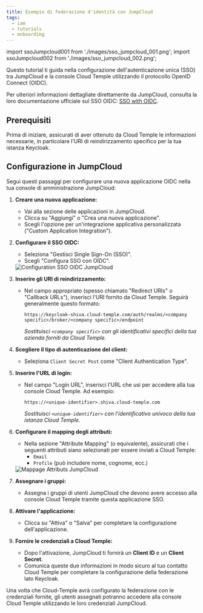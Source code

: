 ```yaml
---
title: Esempio di federazione d'identità con JumpCloud
tags:
  - iam
  - tutorials
  - onboarding
---
```

import ssoJumpcloud001 from './images/sso_jumpcloud_001.png';
import ssoJumpcloud002 from './images/sso_jumpcloud_002.png';

Questo tutorial ti guida nella configurazione dell'autenticazione unica (SSO) tra JumpCloud e la console Cloud Temple utilizzando il protocollo OpenID Connect (OIDC).

Per ulteriori informazioni dettagliate direttamente da JumpCloud, consulta la loro documentazione ufficiale sul SSO OIDC: [SSO with OIDC](https://jumpcloud.com/support/sso-with-oidc).

## Prerequisiti

Prima di iniziare, assicurati di aver ottenuto da Cloud Temple le informazioni necessarie, in particolare l'URI di reindirizzamento specifico per la tua istanza Keycloak.

## Configurazione in JumpCloud

Segui questi passaggi per configurare una nuova applicazione OIDC nella tua console di amministrazione JumpCloud:

1.  **Creare una nuova applicazione:**
    *   Vai alla sezione delle applicazioni in JumpCloud.
    *   Clicca su "Aggiungi" o "Crea una nuova applicazione".
    *   Scegli l'opzione per un'integrazione applicativa personalizzata ("Custom Application Integration").

2.  **Configurare il SSO OIDC:**
    *   Seleziona "Gestisci Single Sign-On (SSO)".
    *   Scegli "Configura SSO con OIDC".

    <img src={ssoJumpcloud001} alt="Configuration SSO OIDC JumpCloud" />

3.  **Inserire gli URI di reindirizzamento:**
    *   Nel campo appropriato (spesso chiamato "Redirect URIs" o "Callback URLs"), inserisci l'URI fornito da Cloud Temple. Seguirà generalmente questo formato:
        ```
        https://keycloak-shiva.cloud-temple.com/auth/realms/<company specific>/broker/<company specific>/endpoint
        ```
        *Sostituisci `<company specific>` con gli identificativi specifici della tua azienda forniti da Cloud Temple.*

4.  **Scegliere il tipo di autenticazione del client:**
    *   Seleziona `Client Secret Post` come "Client Authentication Type".

5.  **Inserire l'URL di login:**
    *   Nel campo "Login URL", inserisci l'URL che usi per accedere alla tua console Cloud Temple. Ad esempio:
        ```
        https://<unique-identifier>.shiva.cloud-temple.com
        ```
        *Sostituisci `<unique-identifier>` con l'identificativo univoco della tua istanza Cloud Temple.*

6.  **Configurare il mapping degli attributi:**
    *   Nella sezione "Attribute Mapping" (o equivalente), assicurati che i seguenti attributi siano selezionati per essere inviati a Cloud Temple:
        *   `Email`
        *   `Profile` (può includere nome, cognome, ecc.)

    <img src={ssoJumpcloud002} alt="Mappage Attributs JumpCloud" />

7.  **Assegnare i gruppi:**
    *   Assegna i gruppi di utenti JumpCloud che devono avere accesso alla console Cloud Temple tramite questa applicazione SSO.

8.  **Attivare l'applicazione:**
    *   Clicca su "Attiva" o "Salva" per completare la configurazione dell'applicazione.

9.  **Fornire le credenziali a Cloud Temple:**
    *   Dopo l'attivazione, JumpCloud ti fornirà un **Client ID** e un **Client Secret**.
    *   Comunica queste due informazioni in modo sicuro al tuo contatto Cloud Temple per completare la configurazione della federazione lato Keycloak.

Una volta che Cloud-Temple avrà configurato la federazione con le credenziali fornite, gli utenti assegnati potranno accedere alla console Cloud Temple utilizzando le loro credenziali JumpCloud.